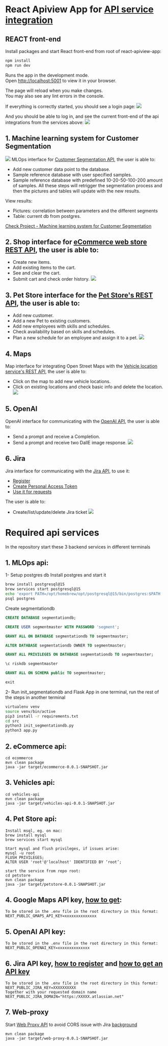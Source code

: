# React Apiview App for [API service integration](#required-api-services)

## REACT front-end

Install packages and start React front-end from root of react-apiview-app:

```bash
npm install
npm run dev
```

Runs the app in the development mode.\
Open [http://localhost:5001](http://localhost:5001) to view it in your browser.

The page will reload when you make changes.\
You may also see any lint errors in the console.

If everything is correctly started, you should see a login page:
![](../../examples/react1.png)

And you should be able to log in, and see the current front-end of the api integrations from the services above:
![](../../examples/react2.png)

## 1. Machine learning system for Customer Segmentation  
![](../../examples/react8.png)
MLOps interface for [Customer Segmentation API](../../backend/ml-pipeline/README.md), the user is able to:
- Add new customer data point to the database.
- Sample reference database with user specified samples.
- Sample reference database with predefined 10-20-50-100-200 amount of samples.
   All these steps will retrigger the segmentation process and then the pictures and tables will update with the new results.

View results:
- Pictures: correlation between parameters and the different segments
- Table: current db from postgres.

[Check Project - Machine learning system for Customer Segmentation](Project6_Extra/README.md)

## 2. Shop interface for [eCommerce web store REST API](../ecommerce/README.md), the user is able to:

- Create new items.
- Add existing items to the cart.
- See and clear the cart.
- Submit cart and check order history.
  ![](../../examples/react3.png)

## 3. Pet Store interface for the [Pet Store's REST API](../../backend/petstore/README.md), the user is able to:

- Add new customer.
- Add a new Pet to existing customers.
- Add new employees with skills and schedules.
- Check availability based on skills and schedules.
- Plan a new schedule for an employee and assign it to a pet.
  ![](../../examples/react4.png)

## 4.  Maps
Map interface for integrating Open Street Maps with the [Vehicle location service's REST API](../vehicles-api/README.md),
the user is able to:

- Click on the map to add new vehicle locations.
- Click on existing locations and check basic info and delete the location.
  ![](../../examples/react5.png)

## 5. OpenAI
OpenAI interface for communicating with
the [OpenAI API](https://platform.openai.com/docs/api-reference), the user is able to:

- Send a prompt and receive a Completion.
- Send a prompt and receive two DallE image response.
  ![](../../examples/react6.png)

## 6. Jira
Jira interface for communicating with
the [Jira API](https://platform.openai.com/docs/api-reference), to use it:
- [Register](https://www.atlassian.com/software/jira/free)
- [Create Personal Access Token](https://confluence.atlassian.com/enterprise/using-personal-access-tokens-1026032365.html)
- [Use it for requests](https://developer.atlassian.com/cloud/jira/platform/basic-auth-for-rest-apis/)

The user is able to:

- Create/list/update/delete Jira ticket
  ![](../../examples/react7.png)


# Required api services

In the repository start these 3 backend services in different terminals

## 1. MLOps api:

1- Setup postgres db
Install postgres and start it
```bash
brew install postgresql@15
brew services start postgresql@15
echo 'export PATH=/opt/homebrew/opt/postgresql@15/bin/postgres:$PATH  ' >> ~/.zshrc
psql postgres
```

Create segmentationdb

```sql
CREATE DATABASE segmentationdb;

CREATE USER segmentmaster WITH PASSWORD 'segment';

GRANT ALL ON DATABASE segmentationdb TO segmentmaster;

ALTER DATABASE segmentationdb OWNER TO segmentmaster;

GRANT ALL PRIVILEGES ON DATABASE segmentationdb TO segmentmaster;

\c riskdb segmentmaster

GRANT ALL ON SCHEMA public TO segmentmaster;

exit
```

2- Run init_segmentationdb and Flask App in one terminal, run the rest of the steps in another terminal
```bash
virtualenv venv
source venv/bin/active
pip3 install -r requirements.txt
cd src
python3 init_segmentationdb.py
python3 app.py
```

## 2. eCommerce api:

```
cd ecommerce
mvn clean package
java -jar target/ecommerce-0.0.1-SNAPSHOT.jar
```

## 3. Vehicles api:

```
cd vehicles-api
mvn clean package
java -jar target/vehicles-api-0.0.1-SNAPSHOT.jar
```

## 4. Pet Store api:

```
Install msql, eg. on mac:
brew install mysql
brew services start mysql

Start mysql and flush privileges, if issues arise:
mysql -u root    
FLUSH PRIVILEGES;
ALTER USER 'root'@'localhost' IDENTIFIED BY ‘root’;

start the service from repo root:
cd petstore
mvn clean package
java -jar target/petstore-0.0.1-SNAPSHOT.jar
```

## 4. Google Maps API key, [how to get](https://developers.google.com/maps/documentation/embed/get-api-key):

```
To be stored in the .env file in the root directory in this format:
NEXT_PUBLIC_GMAPS_API_KEY=xxxxxxxxxxxxxx
```

## 5. OpenAI API key:

```
To be stored in the .env file in the root directory in this format:
NEXT_PUBLIC_OPENAI_KEY=xxxxxxxxxxxxxx
```
## 6. Jira API key, [how to register](https://www.atlassian.com/software/jira/free) and [how to get an API key](https://support.atlassian.com/atlassian-account/docs/manage-api-tokens-for-your-atlassian-account/)

```
To be stored in the .env file in the root directory in this format:
NEXT_PUBLIC_JIRA_KEY=XXXXXXXXXX
Together with your requested domain name
NEXT_PUBLIC_JIRA_DOMAIN="https:/XXXXX.atlassian.net"
```
## 7. Web-proxy
Start [Web Proxy API](../../backend/web-proxy/README.md) to avoid CORS issue with Jira [background](https://jira.atlassian.com/browse/JRASERVER-59101?focusedCommentId=2406855&page=com.atlassian.jira.plugin.system.issuetabpanels%3Acomment-tabpanel#comment-2406855)
```
mvn clean package
java -jar target/web-proxy-0.0.1-SNAPSHOT.jar
```



